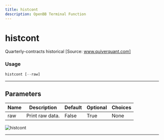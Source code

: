 ```yaml
---
title: histcont
description: OpenBB Terminal Function
---
```


# histcont

Quarterly-contracts historical [Source: www.quiverquant.com]

### Usage

```python
histcont [--raw]
```

---

## Parameters

| Name | Description | Default | Optional | Choices |
| ---- | ----------- | ------- | -------- | ------- |
| raw | Print raw data. | False | True | None |

![histcont](https://user-images.githubusercontent.com/46355364/154263545-a210b65d-5dac-45df-b378-692563a5c950.png)

---
